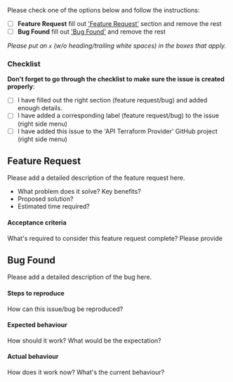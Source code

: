 Please check one of the options below and follow the instructions: 

- [ ] **Feature Request** fill out ['Feature Request'](#featureRequest) section and remove the rest
- [ ] **Bug Found** fill out ['Bug Found'](#bugFound) and remove the rest

*Please put an `x` (w/o heading/trailing white spaces) in the boxes that apply.*

### Checklist

**Don't forget to go through the checklist to make sure the issue is created properly**:

- [ ] I have filled out the right section (feature request/bug) and added enough details.
- [ ] I have added a corresponding label (feature request/bug) to the issue (right side menu)
- [ ] I have added this issue to the 'API Terraform Provider' GitHub project (right side menu)

## <a name="featureRequest">Feature Request</a>

Please add a detailed description of the feature request here.

- What problem does it solve? Key benefits?
- Proposed solution?
- Estimated time required?

#### Acceptance criteria

What's required to consider this feature request complete? Please provide 


## <a name="bugFound">Bug Found</a>

Please add a detailed description of the bug here.

#### Steps to reproduce

How can this issue/bug be reproduced?

#### Expected behaviour

How should it work? What would be the expectation? 

#### Actual behaviour

How does it work now? What's the current behaviour?
